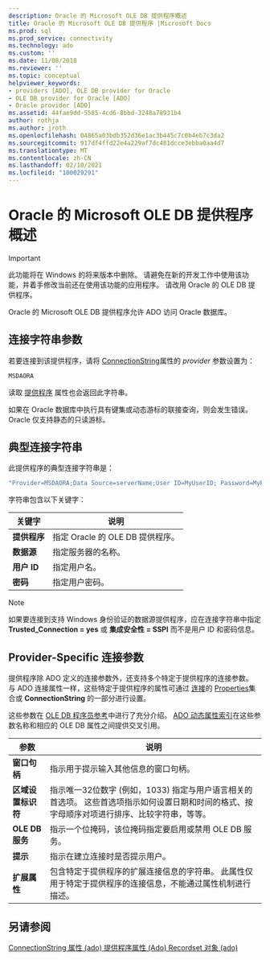 ```yaml
---
description: Oracle 的 Microsoft OLE DB 提供程序概述
title: Oracle 的 Microsoft OLE DB 提供程序 |Microsoft Docs
ms.prod: sql
ms.prod_service: connectivity
ms.technology: ado
ms.custom: ''
ms.date: 11/08/2018
ms.reviewer: ''
ms.topic: conceptual
helpviewer_keywords:
- providers [ADO], OLE DB provider for Oracle
- OLE DB provider for Oracle [ADO]
- Oracle provider [ADO]
ms.assetid: 44fae9dd-5585-4cd6-8bbd-3248a78931b4
author: rothja
ms.author: jroth
ms.openlocfilehash: 04865a03bdb352d36e1ac3b445c7c0b4eb7c3da2
ms.sourcegitcommit: 917df4ffd22e4a229af7dc481dcce3ebba0aa4d7
ms.translationtype: MT
ms.contentlocale: zh-CN
ms.lasthandoff: 02/10/2021
ms.locfileid: "100029291"
---
```

# <a name="microsoft-ole-db-provider-for-oracle-overview"></a>Oracle 的 Microsoft OLE DB 提供程序概述
> [!IMPORTANT]
>  此功能将在 Windows 的将来版本中删除。 请避免在新的开发工作中使用该功能，并着手修改当前还在使用该功能的应用程序。 请改用 Oracle 的 OLE DB 提供程序。

 Oracle 的 Microsoft OLE DB 提供程序允许 ADO 访问 Oracle 数据库。

## <a name="connection-string-parameters"></a>连接字符串参数
 若要连接到该提供程序，请将 [ConnectionString](../../reference/ado-api/connectionstring-property-ado.md)属性的 *provider* 参数设置为：

```vb
MSDAORA
```

 读取 [提供程序](../../reference/ado-api/provider-property-ado.md) 属性也会返回此字符串。

 如果在 Oracle 数据库中执行具有键集或动态游标的联接查询，则会发生错误。 Oracle 仅支持静态的只读游标。

## <a name="typical-connection-string"></a>典型连接字符串
 此提供程序的典型连接字符串是：

```vb
"Provider=MSDAORA;Data Source=serverName;User ID=MyUserID; Password=MyPassword;"
```

 字符串包含以下关键字：

|关键字|说明|
|-------------|-----------------|
|**提供程序**|指定 Oracle 的 OLE DB 提供程序。|
|**数据源**|指定服务器的名称。|
|**用户 ID**|指定用户名。|
|**密码**|指定用户密码。|

> [!NOTE]
>  如果要连接到支持 Windows 身份验证的数据源提供程序，应在连接字符串中指定 **Trusted_Connection = yes** 或 **集成安全性 = SSPI** 而不是用户 ID 和密码信息。

## <a name="provider-specific-connection-parameters"></a>Provider-Specific 连接参数
 提供程序除 ADO 定义的连接参数外，还支持多个特定于提供程序的连接参数。 与 ADO 连接属性一样，这些特定于提供程序的属性可通过 [连接](../../reference/ado-api/connection-object-ado.md)的 [Properties](../../reference/ado-api/properties-collection-ado.md)集合或 **ConnectionString** 的一部分进行设置。

 这些参数在 [OLE DB 程序员参考](/previous-versions/windows/desktop/ms713643(v=vs.85))中进行了充分介绍。 [ADO 动态属性索引](../../reference/ado-api/ado-dynamic-property-index.md)在这些参数名称和相应的 OLE DB 属性之间提供交叉引用。

|参数|说明|
|---------------|-----------------|
|**窗口句柄**|指示用于提示输入其他信息的窗口句柄。|
|**区域设置标识符**|指示唯一32位数字 (例如，1033) 指定与用户语言相关的首选项。 这些首选项指示如何设置日期和时间的格式、按字母顺序对项进行排序、比较字符串，等等。|
|**OLE DB 服务**|指示一个位掩码，该位掩码指定要启用或禁用 OLE DB 服务。|
|**提示**|指示在建立连接时是否提示用户。|
|**扩展属性**|包含特定于提供程序的扩展连接信息的字符串。 此属性仅用于特定于提供程序的连接信息，不能通过属性机制进行描述。|

## <a name="see-also"></a>另请参阅
 [ConnectionString 属性 (ado) ](../../reference/ado-api/connectionstring-property-ado.md) [提供程序属性 (Ado) ](../../reference/ado-api/provider-property-ado.md) [Recordset 对象 (ado) ](../../reference/ado-api/recordset-object-ado.md)